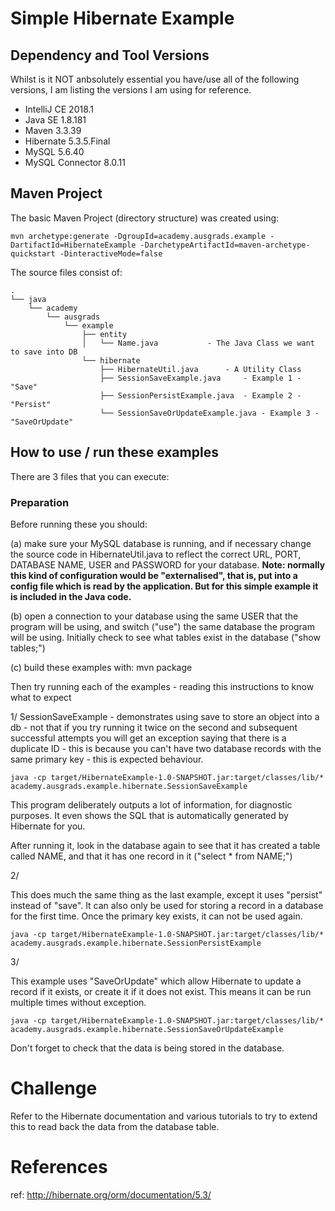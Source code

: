 # Simple Hibernate Example

## Dependency and Tool Versions
Whilst is it NOT anbsolutely essential you have/use all of the following versions,
I am listing the versions I am using for reference.

* IntelliJ CE 2018.1
* Java SE 1.8.181
* Maven 3.3.39
* Hibernate 5.3.5.Final
* MySQL 5.6.40
* MySQL Connector 8.0.11

## Maven Project
The basic Maven Project (directory structure) was created using:

`mvn archetype:generate -DgroupId=academy.ausgrads.example -DartifactId=HibernateExample -DarchetypeArtifactId=maven-archetype-quickstart -DinteractiveMode=false`

The source files consist of:
```
.
└── java
    └── academy
        └── ausgrads
            └── example
                ├── entity
                │   └── Name.java			- The Java Class we want to save into DB
                └── hibernate
                    ├── HibernateUtil.java		- A Utility Class 
                    ├── SessionSaveExample.java		- Example 1 - "Save"
                    ├── SessionPersistExample.java	- Example 2 - "Persist"
                    └── SessionSaveOrUpdateExample.java - Example 3 - "SaveOrUpdate"
```

## How to use / run these examples

There are 3 files that you can execute:

### Preparation
Before running these you should:

(a) make sure your MySQL database is running, and if necessary change the source code in HibernateUtil.java to reflect the correct URL, PORT, DATABASE NAME, USER and PASSWORD for your database. **Note: normally this kind of configuration would be "externalised", that is, put into a config file which is read by the application. But for this simple example it is included in the Java code.**

(b) open a connection to your database using the same USER that the program will be using, and switch ("use") the same database the program will be using. Initially check to see what tables exist in the database ("show tables;")

(c) build these examples with: mvn package

Then try running each of the examples - reading this instructions to know what to expect

1/ SessionSaveExample - demonstrates using save to store an object into a db - not that if you try running it twice on the second and subsequent successful attempts you will get an exception saying that there is a duplicate ID - this is because you can't have two database records with the same primary key - this is expected behaviour.

`java -cp target/HibernateExample-1.0-SNAPSHOT.jar:target/classes/lib/* academy.ausgrads.example.hibernate.SessionSaveExample`

This program deliberately outputs a lot of information, for diagnostic purposes. It even shows the SQL that is automatically generated by Hibernate for you.

After running it, look in the database again to see that it has created a table called NAME, and that it has one record in it ("select * from NAME;")


2/

This does much the same thing as the last example, except it uses "persist" instead of "save". It can also only be used for storing a record in a database for the first time. Once the primary key exists, it can not be used again.

`java -cp target/HibernateExample-1.0-SNAPSHOT.jar:target/classes/lib/* academy.ausgrads.example.hibernate.SessionPersistExample`

3/

This example uses "SaveOrUpdate" which allow Hibernate to update a record if it exists, or create it if it does not exist. This means it can be run multiple times without exception.

`java -cp target/HibernateExample-1.0-SNAPSHOT.jar:target/classes/lib/* academy.ausgrads.example.hibernate.SessionSaveOrUpdateExample`

Don't forget to check that the data is being stored in the database.

# Challenge
Refer to the Hibernate documentation and various tutorials to try to extend this to read back the data from the database table.

# References

ref: http://hibernate.org/orm/documentation/5.3/
